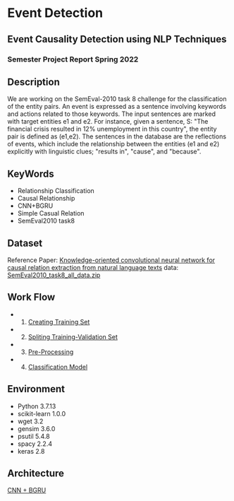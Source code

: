 # Event Detection
## Event Causality Detection using NLP Techniques
### Semester Project Report Spring 2022


## Description
We are working on the SemEval-2010 task 8 challenge for the classification of the entity pairs. An event is expressed as a sentence involving keywords and actions related to those keywords. The input sentences are marked with target entities e1 and e2. For instance, given a sentence, S: "The financial <e1>crisis</e1> resulted in 12% <e2>unemployment<e2/> in this country", the entity pair is defined as (e1,e2). The sentences in the database are the reflections of events, which include the relationship between the entities (e1 and e2) explicitly with linguistic clues; "results in", "cause", and "because".
  
  
## KeyWords
- Relationship Classification
- Causal Relationship
- CNN+BGRU
- Simple Casual Relation
- SemEval2010 task8


## Dataset
Reference Paper: [Knowledge-oriented convolutional neural network for causal relation extraction from natural language texts](https://www.sciencedirect.com/science/article/abs/pii/S0957417418305177#!)
data: [SemEval2010_task8_all_data.zip](https://drive.google.com/file/d/0B_jQiLugGTAkMDQ5ZjZiMTUtMzQ1Yy00YWNmLWJlZDYtOWY1ZDMwY2U4YjFk/view?sort=name&layout=list&num=50&resourcekey=0-k0OTSIGrF9UAcrTFfInlrw)

  
## Work Flow
- 1. [Creating Training Set](https://github.com/gaganjotshan/Event_Detection/blob/main/notebooks/trainingset_1.ipynb)
- 2. [Spliting Training-Validation Set](https://github.com/gaganjotshan/Event_Detection/blob/main/notebooks/split_2.ipynb) 
- 3. [Pre-Processing](https://github.com/gaganjotshan/Event_Detection/blob/main/notebooks/Preprocess_3_ref.ipynb) 
- 4. [Classification Model](https://github.com/gaganjotshan/Event_Detection/blob/main/notebooks/NeuralClassification_4_ref.ipynb) 
  
  
## Environment
- Python 3.7.13
- scikit-learn 1.0.0
- wget 3.2
- gensim 3.6.0
- psutil 5.4.8
- spacy 2.2.4
- keras 2.8

## Architecture
[CNN + BGRU ](https://github.com/gaganjotshan/Event_Detection/blob/main/BGRU_MEA.png)



